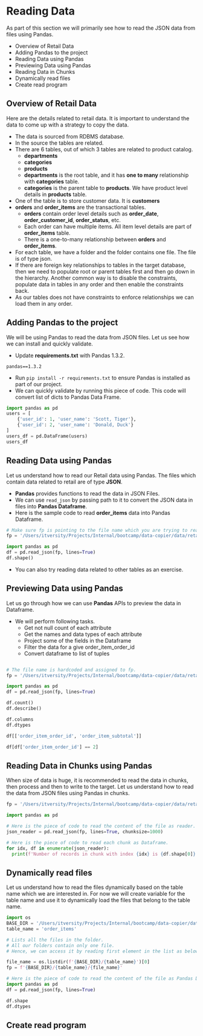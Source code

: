 # Reading Data
As part of this section we will primarily see how to read the JSON data from files using Pandas.

* Overview of Retail Data
* Adding Pandas to the project
* Reading Data using Pandas
* Previewing Data using Pandas
* Reading Data in Chunks
* Dynamically read files
* Create read program

## Overview of Retail Data
Here are the details related to retail data. It is important to understand the data to come up with a strategy to copy the data.
* The data is sourced from RDBMS database.
* In the source the tables are related.
* There are 6 tables, out of which 3 tables are related to product catalog.
  * **departments**
  * **categories**
  * **products**
  * **departments** is the root table, and it has **one to many** relationship with **categories** table.
  * **categories** is the parent table to **products**. We have product level details in **products** table. 
* One of the table is to store customer data. It is **customers**
* **orders** and **order_items** are the transactional tables.
  * **orders** contain order level details such as **order_date**, **order_customer_id**, **order_status**, etc.
  * Each order can have multiple items. All item level details are part of **order_items** table.
  * There is a one-to-many relationship between **orders** and **order_items**.
* For each table, we have a folder and the folder contains one file. The file is of type json.
* If there are foreign key relationships to tables in the target database, then we need to populate root or parent tables first and then go down in the hierarchy. Another common way is to disable the constraints, populate data in tables in any order and then enable the constraints back.
* As our tables does not have constraints to enforce relationships we can load them in any order.

## Adding Pandas to the project
We will be using Pandas to read the data from JSON files. Let us see how we can install and quickly validate.
* Update **requirements.txt** with Pandas 1.3.2.
```
pandas==1.3.2
```
* Run `pip install -r requirements.txt` to ensure Pandas is installed as part of our project.
* We can quickly validate by running this piece of code. This code will convert list of dicts to Pandas Data Frame.

```python
import pandas as pd
users = [
    {'user_id': 1, 'user_name': 'Scott, Tiger'},
    {'user_id': 2, 'user_name': 'Donald, Duck'}
]
users_df = pd.DataFrame(users)
users_df
```

## Reading Data using Pandas
Let us understand how to read our Retail data using Pandas. The files which contain data related to retail are of type **JSON**.
* **Pandas** provides functions to read the data in JSON Files.
* We can use `read_json` by passing path to it to convert the JSON data in files into **Pandas Dataframe**.
* Here is the sample code to read **order_items** data into Pandas Dataframe.

```python
# Make sure fp is pointing to the file name which you are trying to read
fp = '/Users/itversity/Projects/Internal/bootcamp/data-copier/data/retail_db_json/order_items/part-r-00000-6b83977e-3f20-404b-9b5f-29376ab1419e'

import pandas as pd
df = pd.read_json(fp, lines=True)
df.shape()
```
* You can also try reading data related to other tables as an exercise.

## Previewing Data using Pandas
Let us go through how we can use **Pandas** APIs to preview the data in Dataframe.
* We will perform following tasks.
  * Get not null count of each attribute
  * Get the names and data types of each attribute
  * Project some of the fields in the Dataframe
  * Filter the data for a give order_item_order_id
  * Convert dataframe to list of tuples

```python

# The file name is hardcoded and assigned to fp.
fp = '/Users/itversity/Projects/Internal/bootcamp/data-copier/data/retail_db_json/order_items/part-r-00000-6b83977e-3f20-404b-9b5f-29376ab1419e'

import pandas as pd
df = pd.read_json(fp, lines=True)

df.count()
df.describe()

df.columns
df.dtypes

df[['order_item_order_id', 'order_item_subtotal']]

df[df['order_item_order_id'] == 2]


```

## Reading Data in Chunks using Pandas
When size of data is huge, it is recommended to read the data in chunks, then process and then to write to the target. Let us understand how to read the data from JSON files using Pandas in chunks.

```python
fp = '/Users/itversity/Projects/Internal/bootcamp/data-copier/data/retail_db_json/order_items/part-r-00000-6b83977e-3f20-404b-9b5f-29376ab1419e'

import pandas as pd

# Here is the piece of code to read the content of the file as reader.
json_reader = pd.read_json(fp, lines=True, chunksize=1000)

# Here is the piece of code to read each chunk as Dataframe.
for idx, df in enumerate(json_reader):
  print(f'Number of records in chunk with index {idx} is {df.shape[0]}')
```

## Dynamically read files
Let us understand how to read the files dynamically based on the table name which we are interested in. For now we will create variable for the table name and use it to dynamically load the files that belong to the table name.

```python
import os
BASE_DIR = '/Users/itversity/Projects/Internal/bootcamp/data-copier/data/retail_db_json'
table_name = 'order_items'

# Lists all the files in the folder. 
# All our folders contain only one file.
# Hence, we can access it by reading first element in the list as below.

file_name = os.listdir(f'{BASE_DIR}/{table_name}')[0]
fp = f'{BASE_DIR}/{table_name}/{file_name}'

# Here is the piece of code to read the content of the file as Pandas Dataframe.
import pandas as pd
df = pd.read_json(fp, lines=True)

df.shape
df.dtypes
```

## Create read program

```python

```
